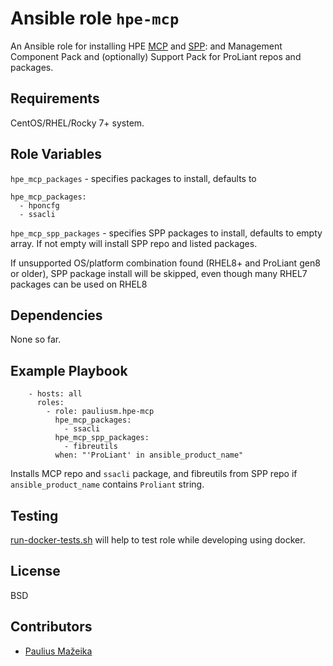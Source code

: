 Ansible role `hpe-mcp`
=========

An Ansible role for installing HPE [MCP](https://downloads.linux.hpe.com/SDR/project/mcp/) and
[SPP](https://downloads.linux.hpe.com/SDR/project/spp/): and Management Component Pack and (optionally) Support Pack for ProLiant repos and packages.

Requirements
------------

CentOS/RHEL/Rocky 7+ system.

Role Variables
--------------

`hpe_mcp_packages` - specifies packages to install, defaults to
```
hpe_mcp_packages:
  - hponcfg
  - ssacli
```

`hpe_mcp_spp_packages` - specifies SPP packages to install, defaults to empty array.
If not empty will install SPP repo and listed packages.

If unsupported OS/platform combination found (RHEL8+ and ProLiant gen8 or older), SPP package install will be skipped, even though many RHEL7 packages can be used on RHEL8

Dependencies
------------

None so far.

Example Playbook
----------------

```
    - hosts: all
      roles:
        - role: pauliusm.hpe-mcp
          hpe_mcp_packages:
            - ssacli
          hpe_mcp_spp_packages:
            - fibreutils
          when: "'ProLiant' in ansible_product_name"

```
Installs MCP repo and `ssacli` package, and fibreutils from SPP repo if `ansible_product_name` contains `Proliant` string.

Testing
-------

[run-docker-tests.sh](tests/run-docker-tests.sh) will help to test role while developing using docker.

License
-------

BSD

Contributors
------------

- [Paulius Mažeika](https://github.com/pauliusm)
